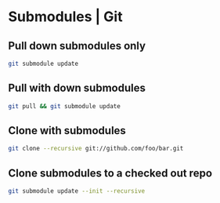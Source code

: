 Submodules | Git
================

Pull down submodules only
-------------------------

```bash
git submodule update
```

Pull with down submodules
-------------------------

```bash
git pull && git submodule update
```


Clone with submodules
---------------------

```bash
git clone --recursive git://github.com/foo/bar.git
```

Clone submodules to a checked out repo
-------------------------------------

```bash
git submodule update --init --recursive
```

